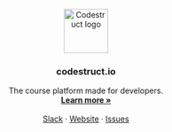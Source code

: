 <p align="center">
  <a href="https://github.com/codestruct-courses/community-components">
    <img src="https://codestruct.io/img/logo/logo-with-background.png" alt="Codestruct logo" width="80px">
  </a>

  <h3 align="center">codestruct.io</h3>

  <p align="center">
    The course platform made for developers.
    <br />
    <a href="https://codestruct.io"><strong>Learn more »</strong></a>
    <br />
    <br />
    <a href="https://join.slack.com/t/codestructworkspace/shared_invite/zt-1ij7zpach-n0VBMGKCtX2U9MBx2XdIlg">Slack</a>
    ·
    <a href="https://codestruct.io">Website</a>
    ·
    <a href="https://github.com/codestruct-courses/community-components/issues">Issues</a>
  </p>
</p>
